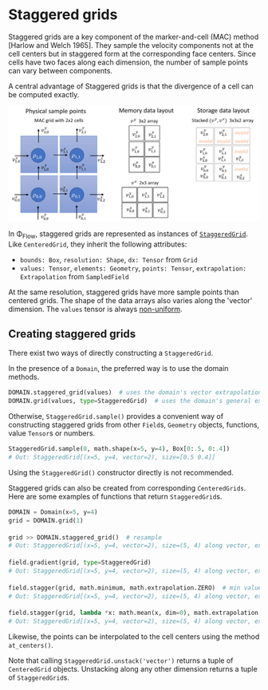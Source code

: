 # Staggered grids

Staggered grids are a key component of the marker-and-cell (MAC) method \[Harlow and Welch 1965\].
They sample the velocity components not at the cell centers but in staggered form at the corresponding face centers.
Since cells have two faces along each dimension, the number of sample points can vary between components.

A central advantage of Staggered grids is that the divergence of a cell can be computed exactly.

![image](./figures/Staggered.png)

In Φ<sub>Flow</sub>, staggered grids are represented as instances of [`StaggeredGrid`](phi/field/#phi.field.StaggeredGrid).
Like `CenteredGrid`, they inherit the following attributes:
 
* `bounds: Box`, `resolution: Shape`, `dx: Tensor` from `Grid`
* `values: Tensor`, `elements: Geometry`, `points: Tensor`, `extrapolation: Extrapolation` from `SampledField`

At the same resolution, staggered grids have more sample points than centered grids.
The shape of the data arrays also varies along the 'vector' dimension.
The `values` tensor is always [non-uniform](https://tum-pbs.github.io/PhiFlow/Math.html#non-uniform-tensors).


## Creating staggered grids

There exist two ways of directly constructing a `StaggeredGrid`.

In the presence of a `Domain`, the preferred way is to use the domain methods.
```python
DOMAIN.staggered_grid(values)  # uses the domain's vector extrapolation property
DOMAIN.grid(values, type=StaggeredGrid)  # uses the domain's general extrapolation property
```

Otherwise, `StaggeredGrid.sample()` provides a convenient way of constructing staggered grids from
other `Field`s,
`Geometry` objects,
functions,
value `Tensor`s or
numbers.

```python
StaggeredGrid.sample(0, math.shape(x=5, y=4), Box[0:.5, 0:.4])
# Out: StaggeredGrid[(x=5, y=4, vector=2), size=[0.5 0.4]]
```

Using the `StaggeredGrid()` constructor directly is not recommended.


Staggered grids can also be created from corresponding `CenteredGrids`.
Here are some examples of functions that return `StaggeredGrid`s.

```python
DOMAIN = Domain(x=5, y=4)
grid = DOMAIN.grid(1)

grid >> DOMAIN.staggered_grid()  # resample
# Out: StaggeredGrid[(x=5, y=4, vector=2), size=(5, 4) along vector, extrapolation=0]

field.gradient(grid, type=StaggeredGrid)
# Out: StaggeredGrid[(x=5, y=4, vector=2), size=(5, 4) along vector, extrapolation=0]

field.stagger(grid, math.minimum, math.extrapolation.ZERO)  # min value of the two cells sharing the face
# Out: StaggeredGrid[(x=5, y=4, vector=2), size=(5, 4) along vector, extrapolation=0]

field.stagger(grid, lambda *x: math.mean(x, dim=0), math.extrapolation.ZERO)  # mean value from the two cells sharing the face
# Out: StaggeredGrid[(x=5, y=4, vector=2), size=(5, 4) along vector, extrapolation=0]
```

Likewise, the points can be interpolated to the cell centers using the method `at_centers()`.

Note that calling `StaggeredGrid.unstack('vector')` returns a tuple of `CenteredGrid` objects.
Unstacking along any other dimension returns a tuple of `StaggeredGrid`s.
